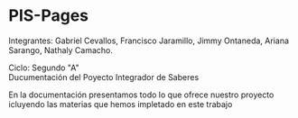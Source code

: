 # PIS-Pages
Integrantes: Gabriel Cevallos, Francisco Jaramillo, Jimmy Ontaneda, Ariana Sarango, Nathaly Camacho.                                                  

Ciclo: Segundo "A"                                                                                                                                 
Ducumentación del Poyecto Integrador de Saberes

En la documentación presentamos todo lo que ofrece nuestro proyecto icluyendo las materias que hemos impletado en este trabajo